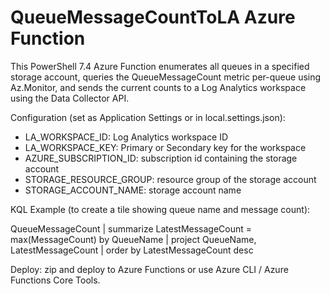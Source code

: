 
# QueueMessageCountToLA Azure Function

This PowerShell 7.4 Azure Function enumerates all queues in a specified storage account, queries the QueueMessageCount metric per-queue using Az.Monitor, and sends the current counts to a Log Analytics workspace using the Data Collector API.

Configuration (set as Application Settings or in local.settings.json):

- LA_WORKSPACE_ID: Log Analytics workspace ID
- LA_WORKSPACE_KEY: Primary or Secondary key for the workspace
- AZURE_SUBSCRIPTION_ID: subscription id containing the storage account
- STORAGE_RESOURCE_GROUP: resource group of the storage account
- STORAGE_ACCOUNT_NAME: storage account name

KQL Example (to create a tile showing queue name and message count):

QueueMessageCount
| summarize LatestMessageCount = max(MessageCount) by QueueName
| project QueueName, LatestMessageCount
| order by LatestMessageCount desc

Deploy: zip and deploy to Azure Functions or use Azure CLI / Azure Functions Core Tools.
